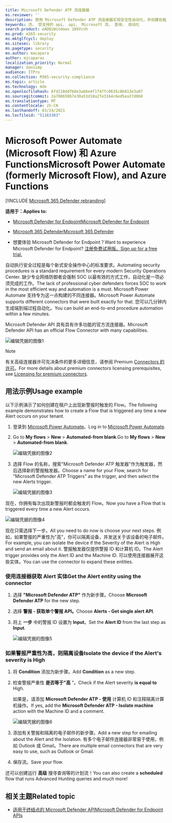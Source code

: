 ```yaml
---
title: Microsoft Defender ATP 流连接器
ms.reviewer: ''
description: 使用 Microsoft Defender ATP 流连接器实现安全性自动化，并创建在租户上出现新警报时触发的流。
keywords: 流， 受支持的 api， api， Microsoft 流， 查询， 自动化
search.product: eADQiWindows 10XVcnh
ms.prod: m365-security
ms.mktglfcycl: deploy
ms.sitesec: library
ms.pagetype: security
ms.author: macapara
author: mjcaparas
localization_priority: Normal
manager: dansimp
audience: ITPro
ms.collection: M365-security-compliance
ms.topic: article
ms.technology: mde
ms.openlocfilehash: 6fd210ddfb8e3ab6e4f1f4ffc0635c8b813e3a07
ms.sourcegitcommit: 2a708650b7e30a53d10a2fe3164c6ed5ea37d868
ms.translationtype: MT
ms.contentlocale: zh-CN
ms.lasthandoff: 03/24/2021
ms.locfileid: "51163383"
---
```

# <a name="microsoft-power-automate-formerly-microsoft-flow-and-azure-functions"></a><span data-ttu-id="e4574-104">Microsoft Power Automate (Microsoft Flow) 和 Azure Functions</span><span class="sxs-lookup"><span data-stu-id="e4574-104">Microsoft Power Automate (formerly Microsoft Flow), and Azure Functions</span></span>

[!INCLUDE [Microsoft 365 Defender rebranding](../../includes/microsoft-defender.md)]

<span data-ttu-id="e4574-105">**适用于：**</span><span class="sxs-lookup"><span data-stu-id="e4574-105">**Applies to:**</span></span>
- [<span data-ttu-id="e4574-106">Microsoft Defender for Endpoint</span><span class="sxs-lookup"><span data-stu-id="e4574-106">Microsoft Defender for Endpoint</span></span>](https://go.microsoft.com/fwlink/p/?linkid=2154037)
- [<span data-ttu-id="e4574-107">Microsoft 365 Defender</span><span class="sxs-lookup"><span data-stu-id="e4574-107">Microsoft 365 Defender</span></span>](https://go.microsoft.com/fwlink/?linkid=2118804)


- <span data-ttu-id="e4574-108">想要体验 Microsoft Defender for Endpoint？</span><span class="sxs-lookup"><span data-stu-id="e4574-108">Want to experience Microsoft Defender for Endpoint?</span></span> [<span data-ttu-id="e4574-109">注册免费试用版。</span><span class="sxs-lookup"><span data-stu-id="e4574-109">Sign up for a free trial.</span></span>](https://www.microsoft.com/microsoft-365/windows/microsoft-defender-atp?ocid=docs-wdatp-exposedapis-abovefoldlink) 

<span data-ttu-id="e4574-110">自动执行安全过程是每个新式安全操作中心的标准要求。</span><span class="sxs-lookup"><span data-stu-id="e4574-110">Automating security procedures is a standard requirement for every modern Security Operations Center.</span></span> <span data-ttu-id="e4574-111">缺少专业网络防御者会强制 SOC 以最有效的方式工作，自动化是一项必须完成的工作。</span><span class="sxs-lookup"><span data-stu-id="e4574-111">The lack of professional cyber defenders forces SOC to work in the most efficient way and automation is a must.</span></span> <span data-ttu-id="e4574-112">Microsoft Power Automate 支持专为这一点构建的不同连接器。</span><span class="sxs-lookup"><span data-stu-id="e4574-112">Microsoft Power Automate supports different connectors that were built exactly for that.</span></span> <span data-ttu-id="e4574-113">您可以几分钟内生成端到端过程自动化。</span><span class="sxs-lookup"><span data-stu-id="e4574-113">You can build an end-to-end procedure automation within a few minutes.</span></span>

<span data-ttu-id="e4574-114">Microsoft Defender API 具有具有许多功能的官方流连接器。</span><span class="sxs-lookup"><span data-stu-id="e4574-114">Microsoft Defender API has an official Flow Connector with many capabilities.</span></span>

![编辑凭据的图像1](images/api-flow-0.png)

> [!NOTE]
> <span data-ttu-id="e4574-116">有关高级连接器许可先决条件的更多详细信息，请参阅 Premium [Connectors 的许可](https://docs.microsoft.com/power-automate/triggers-introduction#licensing-for-premium-connectors)。</span><span class="sxs-lookup"><span data-stu-id="e4574-116">For more details about premium connectors licensing prerequisites, see [Licensing for premium connectors](https://docs.microsoft.com/power-automate/triggers-introduction#licensing-for-premium-connectors).</span></span>


## <a name="usage-example"></a><span data-ttu-id="e4574-117">用法示例</span><span class="sxs-lookup"><span data-stu-id="e4574-117">Usage example</span></span>

<span data-ttu-id="e4574-118">以下示例演示了如何创建在租户上出现新警报时触发的 Flow。</span><span class="sxs-lookup"><span data-stu-id="e4574-118">The following example demonstrates how to create a Flow that is triggered any time a new Alert occurs on your tenant.</span></span>

1. <span data-ttu-id="e4574-119">登录到 [Microsoft Power Automate](https://flow.microsoft.com)。</span><span class="sxs-lookup"><span data-stu-id="e4574-119">Log in to [Microsoft Power Automate](https://flow.microsoft.com).</span></span>

2. <span data-ttu-id="e4574-120">Go to **My flows**  >  **New**  >  **Automated-from blank**.</span><span class="sxs-lookup"><span data-stu-id="e4574-120">Go to **My flows** > **New** > **Automated-from blank**.</span></span>

    ![编辑凭据的图像2](images/api-flow-1.png)

3. <span data-ttu-id="e4574-122">选择 Flow 的名称，搜索"Microsoft Defender ATP 触发器"作为触发器，然后选择新的警报触发器。</span><span class="sxs-lookup"><span data-stu-id="e4574-122">Choose a name for your Flow, search for "Microsoft Defender ATP Triggers" as the trigger, and then select the new Alerts trigger.</span></span>

    ![编辑凭据的图像3](images/api-flow-2.png)

<span data-ttu-id="e4574-124">现在，你拥有每次出现新警报时都会触发的 Flow。</span><span class="sxs-lookup"><span data-stu-id="e4574-124">Now you have a Flow that is triggered every time a new Alert occurs.</span></span>

![编辑凭据的图像4](images/api-flow-3.png)

<span data-ttu-id="e4574-126">现在只需选择下一步。</span><span class="sxs-lookup"><span data-stu-id="e4574-126">All you need to do now is choose your next steps.</span></span>
<span data-ttu-id="e4574-127">例如，如果警报的严重性为"高"，你可以隔离设备，并发送关于该设备的电子邮件。</span><span class="sxs-lookup"><span data-stu-id="e4574-127">For example, you can isolate the device if the Severity of the Alert is High and send an email about it.</span></span>
<span data-ttu-id="e4574-128">警报触发器仅提供警报 ID 和计算机 ID。</span><span class="sxs-lookup"><span data-stu-id="e4574-128">The Alert trigger provides only the Alert ID and the Machine ID.</span></span> <span data-ttu-id="e4574-129">可以使用连接器展开这些实体。</span><span class="sxs-lookup"><span data-stu-id="e4574-129">You can use the connector to expand these entities.</span></span>

### <a name="get-the-alert-entity-using-the-connector"></a><span data-ttu-id="e4574-130">使用连接器获取 Alert 实体</span><span class="sxs-lookup"><span data-stu-id="e4574-130">Get the Alert entity using the connector</span></span>

1. <span data-ttu-id="e4574-131">选择 **"Microsoft Defender ATP"** 作为新步骤。</span><span class="sxs-lookup"><span data-stu-id="e4574-131">Choose **Microsoft Defender ATP** for the new step.</span></span>

2. <span data-ttu-id="e4574-132">选择 **警报 - 获取单个警报 API。**</span><span class="sxs-lookup"><span data-stu-id="e4574-132">Choose **Alerts - Get single alert API**.</span></span>

3. <span data-ttu-id="e4574-133">将上 **一步** 中的警报 ID 设置为 **Input**。</span><span class="sxs-lookup"><span data-stu-id="e4574-133">Set the **Alert ID** from the last step as **Input**.</span></span>

    ![编辑凭据的图像5](images/api-flow-4.png)

### <a name="isolate-the-device-if-the-alerts-severity-is-high"></a><span data-ttu-id="e4574-135">如果警报严重性为高，则隔离设备</span><span class="sxs-lookup"><span data-stu-id="e4574-135">Isolate the device if the Alert's severity is High</span></span>

1. <span data-ttu-id="e4574-136">将 **Condition** 添加为新步骤。</span><span class="sxs-lookup"><span data-stu-id="e4574-136">Add **Condition** as a new step.</span></span>

2. <span data-ttu-id="e4574-137">检查警报严重性 **是否等于"高** "。</span><span class="sxs-lookup"><span data-stu-id="e4574-137">Check if the Alert severity **is equal to** High.</span></span>

   <span data-ttu-id="e4574-138">如果是，请添加 **Microsoft Defender ATP - 使用** 计算机 ID 和注释隔离计算机操作。</span><span class="sxs-lookup"><span data-stu-id="e4574-138">If yes, add the **Microsoft Defender ATP - Isolate machine** action with the Machine ID and a comment.</span></span>

    ![编辑凭据的图像6](images/api-flow-5.png)

3. <span data-ttu-id="e4574-140">添加有关警报和隔离的电子邮件的新步骤。</span><span class="sxs-lookup"><span data-stu-id="e4574-140">Add a new step for emailing about the Alert and the Isolation.</span></span> <span data-ttu-id="e4574-141">有多个电子邮件连接器非常易于使用，例如 Outlook 或 Gmail。</span><span class="sxs-lookup"><span data-stu-id="e4574-141">There are multiple email connectors that are very easy to use, such as Outlook or Gmail.</span></span>

4. <span data-ttu-id="e4574-142">保存流。</span><span class="sxs-lookup"><span data-stu-id="e4574-142">Save your flow.</span></span>

<span data-ttu-id="e4574-143">还可以创建运行 **高级** 搜寻查询等的计划流！</span><span class="sxs-lookup"><span data-stu-id="e4574-143">You can also create a **scheduled** flow that runs Advanced Hunting queries and much more!</span></span>

## <a name="related-topic"></a><span data-ttu-id="e4574-144">相关主题</span><span class="sxs-lookup"><span data-stu-id="e4574-144">Related topic</span></span>
- [<span data-ttu-id="e4574-145">适用于终结点的 Microsoft Defender API</span><span class="sxs-lookup"><span data-stu-id="e4574-145">Microsoft Defender for Endpoint APIs</span></span>](apis-intro.md)
